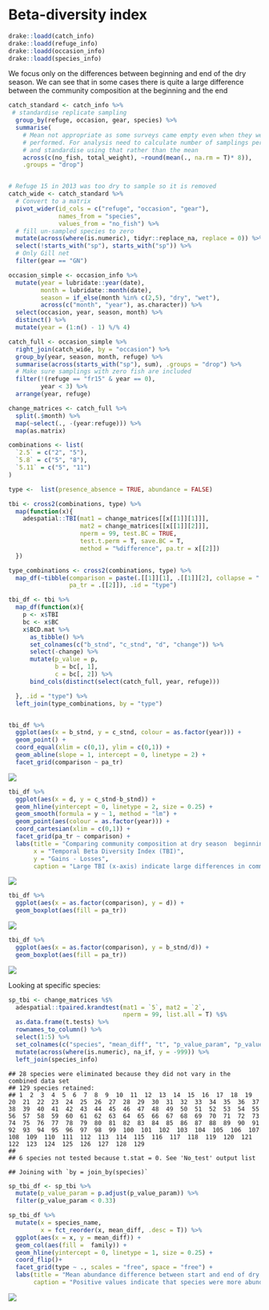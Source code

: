 Beta-diversity index
================

``` r
drake::loadd(catch_info)
drake::loadd(refuge_info)
drake::loadd(occasion_info)
drake::loadd(species_info)
```

We focus only on the differences between beginning and end of the dry
season. We can see that in some cases there is quite a large difference
between the community composition at the beginning and the end

``` r
catch_standard <- catch_info %>%
 # standardise replicate sampling
  group_by(refuge, occasion, gear, species) %>%
  summarise(
    # Mean not appropriate as some surveys came empty even when they were
    # performed. For analysis need to calculate number of samplings performed
    # and standardise using that rather than the mean
    across(c(no_fish, total_weight), ~round(mean(., na.rm = T)* 8)), 
    .groups = "drop")


# Refuge 15 in 2013 was too dry to sample so it is removed
catch_wide <- catch_standard %>%
  # Convert to a matrix
  pivot_wider(id_cols = c("refuge", "occasion", "gear"), 
              names_from = "species", 
              values_from = "no_fish") %>%
  # fill un-sampled species to zero
  mutate(across(where(is.numeric), tidyr::replace_na, replace = 0)) %>%
  select(!starts_with("sp"), starts_with("sp")) %>%
  # Only Gill net 
  filter(gear == "GN")

occasion_simple <- occasion_info %>%
  mutate(year = lubridate::year(date),
         month = lubridate::month(date), 
         season = if_else(month %in% c(2,5), "dry", "wet"),
         across(c("month", "year"), as.character)) %>%
  select(occasion, year, season, month) %>%
  distinct() %>%
  mutate(year = (1:n() - 1) %/% 4) 

catch_full <- occasion_simple %>%
  right_join(catch_wide, by = "occasion") %>%
  group_by(year, season, month, refuge) %>%
  summarise(across(starts_with("sp"), sum), .groups = "drop") %>%
  # Make sure samplings with zero fish are included
  filter(!(refuge == "fr15" & year == 0), 
         year < 3) %>%
  arrange(year, refuge) 

change_matrices <- catch_full %>%
  split(.$month) %>%
  map(~select(., -(year:refuge))) %>%
  map(as.matrix)

combinations <- list(
  `2.5` = c("2", "5"), 
  `5.8` = c("5", "8"), 
  `5.11` = c("5", "11")
)

type <-  list(presence_absence = TRUE, abundance = FALSE)

tbi <- cross2(combinations, type) %>%
  map(function(x){
    adespatial::TBI(mat1 = change_matrices[[x[[1]][1]]], 
                    mat2 = change_matrices[[x[[1]][2]]], 
                    nperm = 99, test.BC = TRUE,
                    test.t.perm = T, save.BC = T, 
                    method = "%difference", pa.tr = x[[2]]) 
  })

type_combinations <- cross2(combinations, type) %>%
  map_df(~tibble(comparison = paste(.[[1]][1], .[[1]][2], collapse = "."), 
                 pa_tr = .[[2]]), .id = "type")

tbi_df <- tbi %>%
  map_df(function(x){
    p <- x$TBI
    bc <- x$BC
    x$BCD.mat %>%
      as_tibble() %>%
      set_colnames(c("b_stnd", "c_stnd", "d", "change")) %>%
      select(-change) %>%
      mutate(p_value = p, 
             b = bc[, 1], 
             c = bc[, 2]) %>%
      bind_cols(distinct(select(catch_full, year, refuge)))

  }, .id = "type") %>%
  left_join(type_combinations, by = "type")


tbi_df %>%
  ggplot(aes(x = b_stnd, y = c_stnd, colour = as.factor(year))) +
  geom_point() +
  coord_equal(xlim = c(0,1), ylim = c(0,1)) +
  geom_abline(slope = 1, intercept = 0, linetype = 2) +
  facet_grid(comparison ~ pa_tr)
```

![](beta-diversity-index_files/figure-gfm/unnamed-chunk-1-1.png)<!-- -->

``` r
tbi_df %>%
  ggplot(aes(x = d, y = c_stnd-b_stnd)) +
  geom_hline(yintercept = 0, linetype = 2, size = 0.25) +
  geom_smooth(formula = y ~ 1, method = "lm") +
  geom_point(aes(colour = as.factor(year))) +
  coord_cartesian(xlim = c(0,1)) +
  facet_grid(pa_tr ~ comparison) +
  labs(title = "Comparing community composition at dry season  beginning/end", 
       x = "Temporal Beta Diversity Index (TBI)", 
       y = "Gains - Losses", 
       caption = "Large TBI (x-axis) indicate large differences in community composition between the beginning and the end of the dry season.\n Positive values in the Gain-Losses (y-axis) indicate that the differences were primarly caused by abundance or species gains and negative values indicate that the differences were primarly caused by abundance or species losses. ")
```

![](beta-diversity-index_files/figure-gfm/unnamed-chunk-1-2.png)<!-- -->

``` r
tbi_df %>%
  ggplot(aes(x = as.factor(comparison), y = d)) +
  geom_boxplot(aes(fill = pa_tr)) 
```

![](beta-diversity-index_files/figure-gfm/unnamed-chunk-1-3.png)<!-- -->

``` r
tbi_df %>%
  ggplot(aes(x = as.factor(comparison), y = b_stnd/d)) +
  geom_boxplot(aes(fill = pa_tr)) 
```

![](beta-diversity-index_files/figure-gfm/unnamed-chunk-1-4.png)<!-- -->

Looking at specific species:

``` r
sp_tbi <- change_matrices %$%
  adespatial::tpaired.krandtest(mat1 = `5`, mat2 = `2`, 
                                nperm = 99, list.all = T) %$%
  as.data.frame(t.tests) %>%
  rownames_to_column() %>%
  select(1:5) %>%
  set_colnames(c("species", "mean_diff", "t", "p_value_param", "p_value_perm")) %>%
  mutate(across(where(is.numeric), na_if, y = -999)) %>%
  left_join(species_info)
```

    ## 28 species were eliminated because they did not vary in the combined data set
    ## 129 species retained:
    ## 1  2  3  4  5  6  7  8  9  10  11  12  13  14  15  16  17  18  19  20  21  22  23  24  25  26  27  28  29  30  31  32  33  34  35  36  37  38  39  40  41  42  43  44  45  46  47  48  49  50  51  52  53  54  55  56  57  58  59  60  61  62  63  64  65  66  67  68  69  70  71  72  73  74  75  76  77  78  79  80  81  82  83  84  85  86  87  88  89  90  91  92  93  94  95  96  97  98  99  100  101  102  103  104  105  106  107  108  109  110  111  112  113  114  115  116  117  118  119  120  121  122  123  124  125  126  127  128  129  
    ## 
    ## 6 species not tested because t.stat = 0. See 'No_test' output list

    ## Joining with `by = join_by(species)`

``` r
sp_tbi_df <- sp_tbi %>%
  mutate(p_value_param = p.adjust(p_value_param)) %>%
  filter(p_value_param < 0.33) 

sp_tbi_df %>%
  mutate(x = species_name, 
         x = fct_reorder(x, mean_diff, .desc = T)) %>%
  ggplot(aes(x = x, y = mean_diff)) +
  geom_col(aes(fill =  family)) +
  geom_hline(yintercept = 0, linetype = 1, size = 0.25) +
  coord_flip()+
  facet_grid(type ~ ., scales = "free", space = "free") +
  labs(title = "Mean abundance difference between start and end of dry season", 
       caption = "Positive values indicate that species were more abundant at the beginning of the dry season.\nOnly species where the differences were significant across all sites and years are shown.")
```

![](beta-diversity-index_files/figure-gfm/unnamed-chunk-2-1.png)<!-- -->
